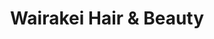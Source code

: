 ---
title: "Wairakei Hair & Beauty"
url: /christchurch/wairakei-hair-und-beauty-greers-road/
shop: Kosmetik
---